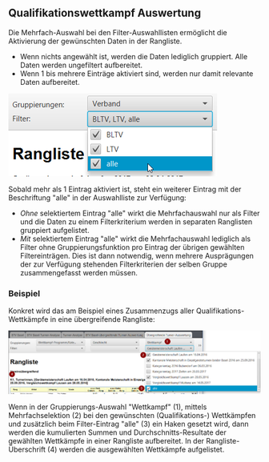 ## Qualifikationswettkampf Auswertung

Die Mehrfach-Auswahl bei den Filter-Auswahllisten ermöglicht die Aktivierung der gewünschten Daten in der Rangliste.
- Wenn nichts angewählt ist, werden die Daten lediglich gruppiert. Alle Daten werden ungefiltert aufbereitet.
- Wenn 1 bis mehrere Einträge aktiviert sind, werden nur damit relevante Daten aufbereitet.

![](/assets/rangliste-extended-filter-detail.png)

Sobald mehr als 1 Eintrag aktiviert ist, steht ein weiterer Eintrag mit der Beschriftung "alle" in der Auswahlliste zur Verfügung:
- *Ohne* selektiertem Eintrag "alle" wirkt die Mehrfachauswahl nur als Filter und die Daten zu einem Filterkriterium werden in separaten Ranglisten gruppiert aufgelistet.
- *Mit* selektiertem Eintrag "alle" wirkt die Mehrfachauswahl lediglich als Filter ohne Gruppierungsfunktion pro Eintrag der übrigen gewählten Filtereinträgen. Dies ist dann notwendig, wenn mehrere Ausprägungen der zur Verfügung stehenden Filterkriterien der selben Gruppe zusammengefasst werden müssen.

### Beispiel

Konkret wird das am Beispiel eines Zusammenzugs aller Qualifikations-Wettkämpfe in eine übergreifende Rangliste:

![](/assets/rangliste-extended-filter.png)

Wenn in der Gruppierungs-Auswahl "Wettkampf" (1), mittels Mehrfachselektion (2) bei den gewünschten (Qualifikations-) Wettkämpfen und zusätzlich beim Filter-Eintrag "alle" (3) ein Haken gesetzt wird, dann werden die kumulierten Summen und Durchschnitts-Resultate der gewählten Wettkämpfe in einer Rangliste aufbereitet.
In der Rangliste-Überschrift (4) werden die ausgewählten Wettkämpfe aufgelistet.
